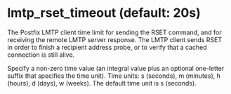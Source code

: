 # lmtp_rset_timeout (default: 20s)
 The Postfix LMTP client time limit for sending the RSET command,
and for receiving the remote LMTP server response. The LMTP client
sends RSET in
order to finish a recipient address probe, or to verify that a
cached connection is still alive. 


 Specify a non-zero time value (an integral value plus an optional
one-letter suffix that specifies the time unit). Time units: s
(seconds), m (minutes), h (hours), d (days), w (weeks).
The default time unit is s (seconds). 


